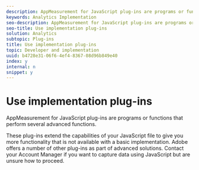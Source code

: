 ```yaml
---
description: AppMeasurement for JavaScript plug-ins are programs or functions that perform several advanced functions.
keywords: Analytics Implementation
seo-description: AppMeasurement for JavaScript plug-ins are programs or functions that perform several advanced functions.
seo-title: Use implementation plug-ins
solution: Analytics
subtopic: Plug-ins
title: Use implementation plug-ins
topic: Developer and implementation
uuid: b4728e31-06f6-4ef4-8367-08d96b849e40
index: y
internal: n
snippet: y
---
```


# Use implementation plug-ins

AppMeasurement for JavaScript plug-ins are programs or functions that perform several advanced functions.

These plug-ins extend the capabilities of your JavaScript file to give you more functionality that is not available with a basic implementation. Adobe offers a number of other plug-ins as part of advanced solutions. Contact your Account Manager if you want to capture data using JavaScript but are unsure how to proceed. 
